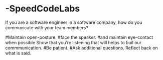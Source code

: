 # -SpeedCodeLabs
If you are a software engineer in a software company, how do you communicate with your team members?

#Maintain open-posture.
#face the speaker.
#and maintain eye-contact when possible Show that you’re listening that will helps to buil our commmunication. 
#Be patient. 
#Ask additional questions. Reflect back on what is said.
